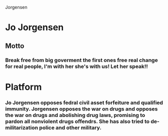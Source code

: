 Jorgensen
# Jo Jorgensen 

## Motto 
  ### Break free from big goverment the first ones free real change for real people, I'm with her she's with us! Let her speak!!

# Platform 
### Jo Jorgensen opposes fedral civil asset forfeiture and qualified immunity. Jorgensen opposes the war on drugs and opposes the war on drugs and abolishing drug laws, promising to pardon all nonviolent drugs offendrs. She has also tried to de-militarization police and other military. 
